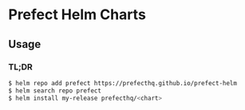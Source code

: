 # Prefect Helm Charts

## Usage

### TL;DR
``` bash 
$ helm repo add prefect https://prefecthq.github.io/prefect-helm
$ helm search repo prefect
$ helm install my-release prefecthq/<chart>
